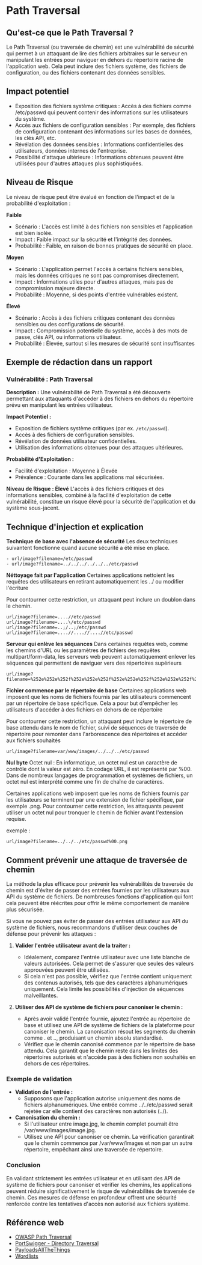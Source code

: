 # Path Traversal

## Qu'est-ce que le Path Traversal ?

Le Path Traversal (ou traversée de chemin) est une vulnérabilité de sécurité qui permet à un attaquant de lire des fichiers arbitraires sur le serveur en manipulant les entrées pour naviguer en dehors du répertoire racine de l'application web. Cela peut inclure des fichiers système, des fichiers de configuration, ou des fichiers contenant des données sensibles.

## Impact potentiel

- Exposition des fichiers système critiques : Accès à des fichiers comme /etc/passwd qui peuvent contenir des informations sur les utilisateurs du système.
- Accès aux fichiers de configuration sensibles : Par exemple, des fichiers de configuration contenant des informations sur les bases de données, les clés API, etc.
- Révélation des données sensibles : Informations confidentielles des utilisateurs, données internes de l'entreprise.
- Possibilité d'attaque ultérieure : Informations obtenues peuvent être utilisées pour d'autres attaques plus sophistiquées.

## Niveau de Risque

Le niveau de risque peut être évalué en fonction de l'impact et de la probabilité d'exploitation :

**Faible**

- Scénario : L'accès est limité à des fichiers non sensibles et l'application est bien isolée.
- Impact : Faible impact sur la sécurité et l'intégrité des données.
- Probabilité : Faible, en raison de bonnes pratiques de sécurité en place.

**Moyen**

- Scénario : L'application permet l'accès à certains fichiers sensibles, mais les données critiques ne sont pas compromises directement.
- Impact : Informations utiles pour d'autres attaques, mais pas de compromission majeure directe.
- Probabilité : Moyenne, si des points d'entrée vulnérables existent.

**Élevé**

- Scénario : Accès à des fichiers critiques contenant des données sensibles ou des configurations de sécurité.
- Impact : Compromission potentielle du système, accès à des mots de passe, clés API, ou informations utilisateur.
- Probabilité : Élevée, surtout si les mesures de sécurité sont insuffisantes

## Exemple de rédaction dans un rapport

### Vulnérabilité : Path Traversal

**Description :**
Une vulnérabilité de Path Traversal a été découverte permettant aux attaquants d'accéder à des fichiers en dehors du répertoire prévu en manipulant les entrées utilisateur.

**Impact Potentiel :**

- Exposition de fichiers système critiques (par ex. `/etc/passwd`).
- Accès à des fichiers de configuration sensibles.
- Révélation de données utilisateur confidentielles.
- Utilisation des informations obtenues pour des attaques ultérieures.

**Probabilité d'Exploitation :**

- Facilité d'exploitation : Moyenne à Élevée
- Prévalence : Courante dans les applications mal sécurisées.

**Niveau de Risque : Élevé**
L'accès à des fichiers critiques et des informations sensibles, combiné à la facilité d'exploitation de cette vulnérabilité, constitue un risque élevé pour la sécurité de l'application et du système sous-jacent.

## Technique d'injection et explication

**Technique de base avec l'absence de sécurité**
Les deux techniques suivantent fonctionne quand aucune sécurité a été mise en place.

```
- url/image?filename=/etc/passwd
- url/image?filename=../../../../../../etc/passwd
```

**Néttoyage fait par l'application**
Certaines applications nettoient les requêtes des utilisateurs en retirant automatiquement les ../ ou modifier l'écriture

Pour contourner cette restriction, un attaquant peut inclure un doublon dans le chemin.

```
url/image?filename=....//etc/passwd
url/image?filename=....\/etc/passwd
url/image?filename=..;/..;/etc/passwd
url/image?filename=....//....//....//etc/passwd
```

**Serveur qui enlève les séquances**
Dans certaines requêtes web, comme les chemins d'URL ou les paramètres de fichiers des requêtes multipart/form-data, les serveurs web peuvent automatiquement enlever les séquences qui permettent de naviguer vers des répertoires supérieurs

```
url/image?filename=%252e%252e%252f%252e%252e%252f%252e%252e%252f%252e%252e%252f%252e%252e%252f%252e%252e%252f%252e%252e%252f%252e%252e%252f%252e%252e%252f%252e%252e%252fetc/passwd
```

**Fichier commence par le répertoire de base**
Certaines applications web imposent que les noms de fichiers fournis par les utilisateurs commencent par un répertoire de base spécifique. Cela a pour but d'empêcher les utilisateurs d'accéder à des fichiers en dehors de ce répertoire

Pour contourner cette restriction, un attaquant peut inclure le répertoire de base attendu dans le nom de fichier, suivi de séquences de traversée de répertoire pour remonter dans l'arborescence des répertoires et accéder aux fichiers souhaités

```
url/image?filename=var/www/images/../../../etc/passwd
```

**Nul byte**
Octet nul : En informatique, un octet nul est un caractère de contrôle dont la valeur est zéro. En codage URL, il est représenté par %00. Dans de nombreux langages de programmation et systèmes de fichiers, un octet nul est interprété comme une fin de chaîne de caractères.

Certaines applications web imposent que les noms de fichiers fournis par les utilisateurs se terminent par une extension de fichier spécifique, par exemple .png. Pour contourner cette restriction, les attaquants peuvent utiliser un octet nul pour tronquer le chemin de fichier avant l'extension requise.

exemple :

```
url/image?filename=../../../etc/passwd%00.png
```

## Comment prévenir une attaque de traversée de chemin

La méthode la plus efficace pour prévenir les vulnérabilités de traversée de chemin est d'éviter de passer des entrées fournies par les utilisateurs aux API du système de fichiers. De nombreuses fonctions d'application qui font cela peuvent être réécrites pour offrir le même comportement de manière plus sécurisée.

Si vous ne pouvez pas éviter de passer des entrées utilisateur aux API du système de fichiers, nous recommandons d'utiliser deux couches de défense pour prévenir les attaques :

1. **Valider l'entrée utilisateur avant de la traiter :**
   - Idéalement, comparez l'entrée utilisateur avec une liste blanche de valeurs autorisées. Cela permet de s'assurer que seules des valeurs approuvées peuvent être utilisées.
   - Si cela n'est pas possible, vérifiez que l'entrée contient uniquement des contenus autorisés, tels que des caractères alphanumériques uniquement. Cela limite les possibilités d'injection de séquences malveillantes.

2. **Utiliser des API de système de fichiers pour canoniser le chemin :**
    - Après avoir validé l'entrée fournie, ajoutez l'entrée au répertoire de base et utilisez une API de système de fichiers de la plateforme pour canoniser le chemin. La canonisation résout les segments du chemin comme . et .., produisant un chemin absolu standardisé.
    - Vérifiez que le chemin canonisé commence par le répertoire de base attendu. Cela garantit que le chemin reste dans les limites des répertoires autorisés et n'accède pas à des fichiers non souhaités en dehors de ces répertoires.

### Exemple de validation

- **Validation de l'entrée :**
  - Supposons que l'application autorise uniquement des noms de fichiers alphanumériques. Une entrée comme ../../etc/passwd serait rejetée car elle contient des caractères non autorisés (../).
- **Canonisation du chemin :**
  - Si l'utilisateur entre image.jpg, le chemin complet pourrait être /var/www/images/image.jpg.
  - Utilisez une API pour canoniser ce chemin. La vérification garantirait que le chemin commence par /var/www/images et non par un autre répertoire, empêchant ainsi une traversée de répertoire.

### Conclusion

En validant strictement les entrées utilisateur et en utilisant des API de système de fichiers pour canoniser et vérifier les chemins, les applications peuvent réduire significativement le risque de vulnérabilités de traversée de chemin. Ces mesures de défense en profondeur offrent une sécurité renforcée contre les tentatives d'accès non autorisé aux fichiers système.

## Référence web

- [OWASP Path Traversal](https://owasp.org/www-community/attacks/Path_Traversal)
- [PortSwigger - Directory Traversal](https://portswigger.net/web-security/file-path-traversal)
- [PayloadsAllTheThings](https://github.com/swisskyrepo/PayloadsAllTheThings/blob/master/Directory%20Traversal/README.md)
- [Wordlists](https://github.com/carlospolop/Auto_Wordlists/blob/main/wordlists/file_inclusion_linux.txt)
